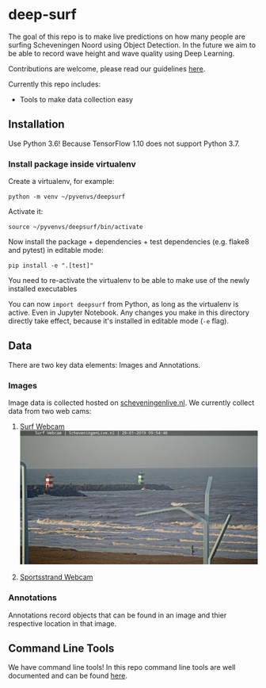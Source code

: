 # deep-surf
The goal of this repo is to make live predictions on how many people are surfing Scheveningen Noord using 
Object Detection. In the future we aim to be able to record wave height and wave quality using Deep Learning.

Contributions are welcome, please read our guidelines [here](CONTRIBUTING.MD).

Currently this repo includes:

- Tools to make data collection easy

## Installation
Use Python 3.6! Because TensorFlow 1.10 does not support Python 3.7.

### Install package inside virtualenv
Create a virtualenv, for example:

    python -m venv ~/pyvenvs/deepsurf

Activate it:

    source ~/pyvenvs/deepsurf/bin/activate

Now install the package + dependencies + test dependencies (e.g. flake8 and pytest) in editable mode:

    pip install -e ".[test]"

You need to re-activate the virtualenv to be able to make use of the newly installed executables

You can now `import deepsurf` from Python, as long as the virtualenv is active. Even in Jupyter Notebook. 
Any changes you make in this directory directly take effect, because it's installed in editable mode (`-e` 
flag).

## Data

There are two key data elements: Images and Annotations.

### Images 

Image data is collected hosted on [scheveningenlive.nl](http://www.scheveningenlive.nl/). We currently 
collect data from two web cams:

1. [Surf Webcam](http://www.scheveningenlive.nl/surf-webcam/)
![sample webcam data](tests/data/frame/surfwebcam_20190129095446.jpg?raw=true)

2. [Sportsstrand Webcam](http://www.scheveningenlive.nl/sportstrand-webcam/)


### Annotations

Annotations record objects that can be found in an image and thier respective location in that image.


## Command Line Tools

We have command line tools! In this repo command line tools are well documented and can be found 
[here](cli-tools).